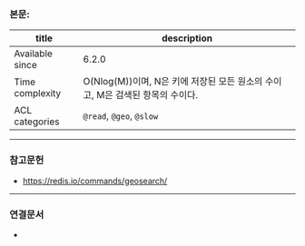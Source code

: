 ### 본문:
| title           | description                                       |
| --------------- | ------------------------------------------------- |
| Available since | 6.2.0                                             |
| Time complexity | O(Nlog(M))이며, N은 키에 저장된 모든 원소의 수이고, M은 검색된 항목의 수이다. |
| ACL categories  | `@read`, `@geo`, `@slow`                   |

---
### 참고문헌
- https://redis.io/commands/geosearch/
---
### 연결문서
- 

